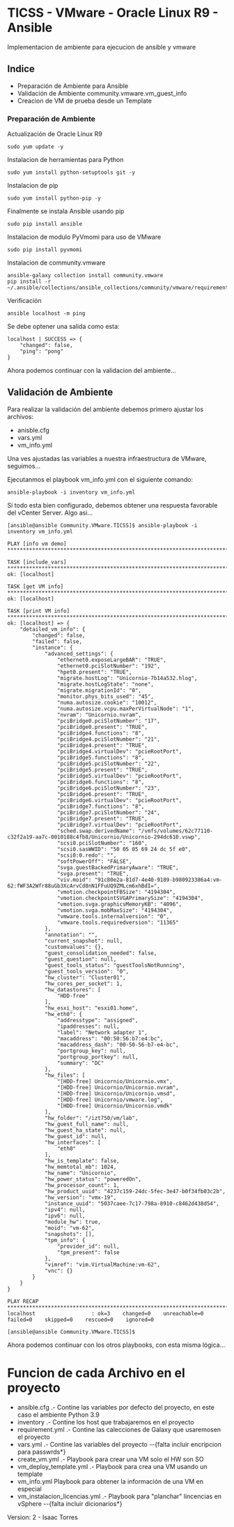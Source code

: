 # TICSS - VMware - Oracle Linux R9 - Ansible
Implementacion de ambiente para ejecucion de ansible y vmware

## Indice
- Preparación de Ambiente para Ansible
- Validación de Ambiente community.vmware.vm_guest_info
- Creacion de VM de prueba desde un Template

### Preparación de Ambiente

Actualización de Oracle Linux R9

```
sudo yum update -y
```

Instalacion de herramientas para Python

```
sudo yum install python-setuptools git -y
```

Instalacion de pip

```
sudo yum install python-pip -y
```

Finalmente se instala Ansible usando pip

```
sudo pip install ansible 
```

Instalacion de modulo PyVmomi para uso de VMware

```
sudo pip install pyvmomi
```

Instalacion de community.vmware

```
ansible-galaxy collection install community.vmware
pip install -r ~/.ansible/collections/ansible_collections/community/vmware/requirements.txt
```


Verificación

```
ansible localhost -m ping
```

Se debe optener una salida como esta:

```
localhost | SUCCESS => {
    "changed": false,
    "ping": "pong"
}
```

Ahora podemos continuar con la validacion del ambiente...

## Validación de Ambiente

Para realizar la validación del ambiente debemos primero ajustar los archivos: 
- anisble.cfg
- vars.yml
- vm_info.yml

Una ves ajustadas las variables a nuestra infraestructura de VMware, seguimos...

Ejecutanmos el playbook vm_info.yml con el siguiente comando:

```
ansible-playbook -i inventory vm_info.yml
```

Si todo esta bien configurado, debemos obtener una respuesta favorable del vCenter Server.
Algo asi...

```
[ansible@ansible Community.VMware.TICSS]$ ansible-playbook -i inventory vm_info.yml

PLAY [info vm demo] ******************************************************************************************************************************************

TASK [include_vars] ******************************************************************************************************************************************
ok: [localhost]

TASK [get VM info] *******************************************************************************************************************************************
ok: [localhost]

TASK [print VM info] *****************************************************************************************************************************************
ok: [localhost] => {
    "detailed_vm_info": {
        "changed": false,
        "failed": false,
        "instance": {
            "advanced_settings": {
                "ethernet0.exposeLargeBAR": "TRUE",
                "ethernet0.pciSlotNumber": "192",
                "hpet0.present": "TRUE",
                "migrate.hostLog": "Unicornio-7b14a532.hlog",
                "migrate.hostLogState": "none",
                "migrate.migrationId": "0",
                "monitor.phys_bits_used": "45",
                "numa.autosize.cookie": "10012",
                "numa.autosize.vcpu.maxPerVirtualNode": "1",
                "nvram": "Unicornio.nvram",
                "pciBridge0.pciSlotNumber": "17",
                "pciBridge0.present": "TRUE",
                "pciBridge4.functions": "8",
                "pciBridge4.pciSlotNumber": "21",
                "pciBridge4.present": "TRUE",
                "pciBridge4.virtualDev": "pcieRootPort",
                "pciBridge5.functions": "8",
                "pciBridge5.pciSlotNumber": "22",
                "pciBridge5.present": "TRUE",
                "pciBridge5.virtualDev": "pcieRootPort",
                "pciBridge6.functions": "8",
                "pciBridge6.pciSlotNumber": "23",
                "pciBridge6.present": "TRUE",
                "pciBridge6.virtualDev": "pcieRootPort",
                "pciBridge7.functions": "8",
                "pciBridge7.pciSlotNumber": "24",
                "pciBridge7.present": "TRUE",
                "pciBridge7.virtualDev": "pcieRootPort",
                "sched.swap.derivedName": "/vmfs/volumes/62c77110-c32f2a19-aa7c-0010188c4fb8/Unicornio/Unicornio-294dc610.vswp",
                "scsi0.pciSlotNumber": "160",
                "scsi0.sasWWID": "50 05 05 69 24 dc 5f e0",
                "scsi0:0.redo": "",
                "softPowerOff": "FALSE",
                "svga.guestBackedPrimaryAware": "TRUE",
                "svga.present": "TRUE",
                "viv.moid": "91c80e2a-81d7-4e40-9189-b980923386a4:vm-62:fWF3A2Wfr88uGb3XcArvCd8nN1FFuUQ9ZMLcm6xhBdI=",
                "vmotion.checkpointFBSize": "4194304",
                "vmotion.checkpointSVGAPrimarySize": "4194304",
                "vmotion.svga.graphicsMemoryKB": "4096",
                "vmotion.svga.mobMaxSize": "4194304",
                "vmware.tools.internalversion": "0",
                "vmware.tools.requiredversion": "11365"
            },
            "annotation": "",
            "current_snapshot": null,
            "customvalues": {},
            "guest_consolidation_needed": false,
            "guest_question": null,
            "guest_tools_status": "guestToolsNotRunning",
            "guest_tools_version": "0",
            "hw_cluster": "Cluster01",
            "hw_cores_per_socket": 1,
            "hw_datastores": [
                "HDD-free"
            ],
            "hw_esxi_host": "esxi01.home",
            "hw_eth0": {
                "addresstype": "assigned",
                "ipaddresses": null,
                "label": "Network adapter 1",
                "macaddress": "00:50:56:b7:e4:bc",
                "macaddress_dash": "00-50-56-b7-e4-bc",
                "portgroup_key": null,
                "portgroup_portkey": null,
                "summary": "DC"
            },
            "hw_files": [
                "[HDD-free] Unicornio/Unicornio.vmx",
                "[HDD-free] Unicornio/Unicornio.nvram",
                "[HDD-free] Unicornio/Unicornio.vmsd",
                "[HDD-free] Unicornio/vmware.log",
                "[HDD-free] Unicornio/Unicornio.vmdk"
            ],
            "hw_folder": "/izt750/vm/lab",
            "hw_guest_full_name": null,
            "hw_guest_ha_state": null,
            "hw_guest_id": null,
            "hw_interfaces": [
                "eth0"
            ],
            "hw_is_template": false,
            "hw_memtotal_mb": 1024,
            "hw_name": "Unicornio",
            "hw_power_status": "poweredOn",
            "hw_processor_count": 1,
            "hw_product_uuid": "4237c159-24dc-5fec-3e47-b0f34fb03c2b",
            "hw_version": "vmx-19",
            "instance_uuid": "5037caee-7c17-798a-8910-c8462d438d54",
            "ipv4": null,
            "ipv6": null,
            "module_hw": true,
            "moid": "vm-62",
            "snapshots": [],
            "tpm_info": {
                "provider_id": null,
                "tpm_present": false
            },
            "vimref": "vim.VirtualMachine:vm-62",
            "vnc": {}
        }
    }
}

PLAY RECAP ***************************************************************************************************************************************************
localhost                  : ok=3    changed=0    unreachable=0    failed=0    skipped=0    rescued=0    ignored=0

[ansible@ansible Community.VMware.TICSS]$

```

Ahora podemos continuar con los otros playbooks, con esta misma lógica...

# Funcion de cada Archivo en el proyecto

- ansible.cfg .- Contine las variables por defecto del proyecto, en este caso el ambiente Python 3.9
- inventory .- Contine los host que trabajaremos en el proyecto
- requirement.yml .- Contine las calecciones de Galaxy que usaremosen el proyecto
- vars.yml .- Contine las variables del proyecto --{falta incluir encripcion para passwrds*}
- create_vm.yml .- Playbook para crear una VM solo el HW son SO
- vm_deploy_template.yml .- Playbook para crea una VM usando un template
- vm_info.yml Playbook para obtener la información de una VM en especial
- vm_instalacion_licencias.yml .- Playbook para "planchar" lincencias en vSphere --{falta incluir dicionarios*}



Version: 2 - Isaac Torres